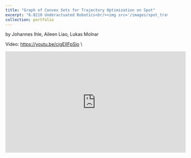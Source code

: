 ```yaml
---
title: "Graph of Convex Sets for Trajectory Optimization on Spot"
excerpt: "6.8210 Underactuated Robotics<br/><img src='/images/spot_traversing.png' width='50%' height='50%'>"
collection: portfolio
---
```

by Johannes Ihle, Aileen Liao, Lukas Molnar


Video: https://youtu.be/cigEIIFpSio \\

<iframe width="560" height="315" src="https://www.youtube.com/embed/cigEIIFpSio?si=JkurdtQg9reivoCS" title="YouTube video player" frameborder="0" allowfullscreen></iframe>

